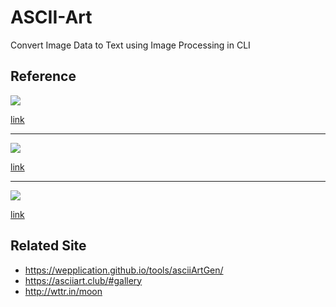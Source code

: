 # ASCII-Art
Convert Image Data to Text using Image Processing in CLI

## Reference

<img src="https://lh3.googleusercontent.com/proxy/Qm_NfsCru0JILQQBl4pjU_An0AP-8isubfKWzJ4zPOuXZMdukfAOXmbpAjgtNO1Zy6wF4mmwii-mIobGgJ3rToHmSkTTX6_1ZDldyb97h6Op3VdDB2hKTzQl22emO74meaAXYucMrUQP1jqtzbDCQ288PZTvG84VH_bY6Nwi59Y-YEpksLaJl4Ecm6Jr5o-Y17wsvaITID1sJW_uwm_WBgbUUNrHP51js4Z2Fk7y6NAVXI_SieFzki-ui58XCGPspZMKizoQd4tIr8hFHM3bJkO2JLGkbyU-7Ns">

[link](https://lh3.googleusercontent.com/proxy/Qm_NfsCru0JILQQBl4pjU_An0AP-8isubfKWzJ4zPOuXZMdukfAOXmbpAjgtNO1Zy6wF4mmwii-mIobGgJ3rToHmSkTTX6_1ZDldyb97h6Op3VdDB2hKTzQl22emO74meaAXYucMrUQP1jqtzbDCQ288PZTvG84VH_bY6Nwi59Y-YEpksLaJl4Ecm6Jr5o-Y17wsvaITID1sJW_uwm_WBgbUUNrHP51js4Z2Fk7y6NAVXI_SieFzki-ui58XCGPspZMKizoQd4tIr8hFHM3bJkO2JLGkbyU-7Ns)

<hr>

<img src="https://img1.daumcdn.net/thumb/R800x0/?scode=mtistory2&fname=https%3A%2F%2Ft1.daumcdn.net%2Fcfile%2Ftistory%2F27579F3554B6470E29">

[link](https://img1.daumcdn.net/thumb/R800x0/?scode=mtistory2&fname=https%3A%2F%2Ft1.daumcdn.net%2Fcfile%2Ftistory%2F27579F3554B6470E29)

<hr>

<img src="https://swiftcoding.org/wp-content/uploads/gnu-nano-text-editor-home-1200x758.png">

[link](https://swiftcoding.org/wp-content/uploads/gnu-nano-text-editor-home-1200x758.png)

## Related Site

- https://wepplication.github.io/tools/asciiArtGen/
- https://asciiart.club/#gallery
- http://wttr.in/moon
